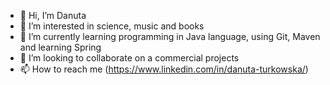 - 👋 Hi, I’m Danuta
- 👀 I’m interested in science, music and books
- 🌱 I’m currently learning programming in Java language, using Git, Maven and learning Spring
- 💞️ I’m looking to collaborate on a commercial projects
- 📫 How to reach me (https://www.linkedin.com/in/danuta-turkowska/)

<!---
TurDan/TurDan is a ✨ special ✨ repository because its `README.md` (this file) appears on your GitHub profile.
You can click the Preview link to take a look at your changes.
--->
